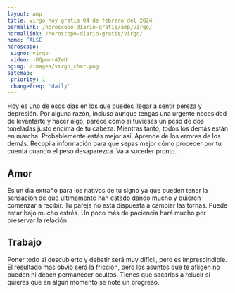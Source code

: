 ```yaml
---
layout: amp
title: virgo hoy gratis 04 de febrero del 2024 
permalink: /horoscopo-diario-gratis/amp/virgo/
normallink: /horoscopo-diario-gratis/virgo/
home: FALSE
horoscopo:
 signo: virgo
 video: -DQpmrrAIeU
ogimg: /images/virgo_char.png
sitemap:
 priority: 1
 changefreq: 'daily'
---
```



Hoy es uno de esos días en los que puedes llegar a sentir pereza y depresión. Por alguna razón, incluso aunque tengas una urgente necesidad de levantarte y hacer algo, parece como si tuvieses un peso de dos toneladas justo encima de tu cabeza. Mientras tanto, todos los demás están en marcha. Probablemente estás mejor así. Aprende de los errores de los demás. Recopila información para que sepas mejor cómo proceder por tu cuenta cuando el peso desaparezca. Va a suceder pronto.

## Amor

Es un día extraño para los nativos de tu signo ya que pueden tener la sensación de que últimamente han estado dando mucho y quieren comenzar a recibir. Tu pareja no está dispuesta a cambiar las tornas. Puede estar bajo mucho estrés. Un poco más de paciencia hará mucho por preservar la relación.

## Trabajo

Poner todo al descubierto y debatir será muy difícil, pero es imprescindible. El resultado más obvio será la fricción, pero los asuntos que te afligen no pueden ni deben permanecer ocultos. Tienes que sacarlos a relucir si quieres que en algún momento se note un progreso.